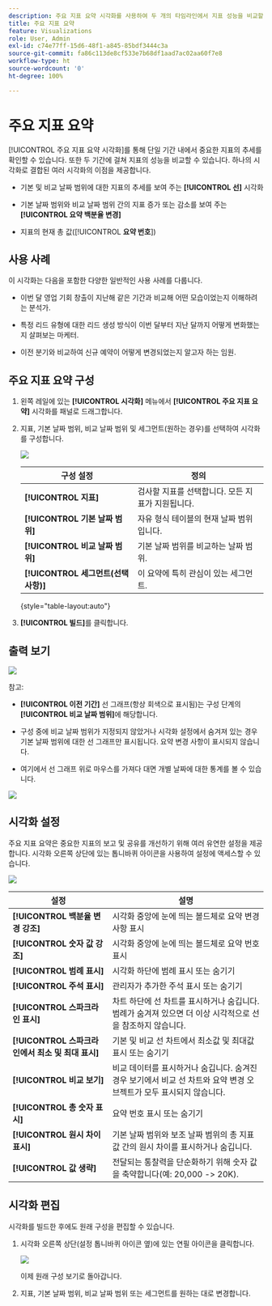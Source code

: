 ```yaml
---
description: 주요 지표 요약 시각화를 사용하여 두 개의 타임라인에서 지표 성능을 비교할 수 있습니다.
title: 주요 지표 요약
feature: Visualizations
role: User, Admin
exl-id: c74e77ff-15d6-48f1-a845-85bdf3444c3a
source-git-commit: fa86c113de8cf533e7b68df1aad7ac02aa60f7e8
workflow-type: ht
source-wordcount: '0'
ht-degree: 100%

---
```


# 주요 지표 요약

[!UICONTROL 주요 지표 요약 시각화]를 통해 단일 기간 내에서 중요한 지표의 추세를 확인할 수 있습니다. 또한 두 기간에 걸쳐 지표의 성능을 비교할 수 있습니다. 하나의 시각화로 결합된 여러 시각화의 이점을 제공합니다.

* 기본 및 비교 날짜 범위에 대한 지표의 추세를 보여 주는 **[!UICONTROL 선]** 시각화

* 기본 날짜 범위와 비교 날짜 범위 간의 지표 증가 또는 감소를 보여 주는 **[!UICONTROL 요약 백분율 변경]**

* 지표의 현재 총 값([!UICONTROL **요약 번호**])

## 사용 사례

이 시각화는 다음을 포함한 다양한 일반적인 사용 사례를 다룹니다.

* 이번 달 영업 기회 창출이 지난해 같은 기간과 비교해 어떤 모습이었는지 이해하려는 분석가.

* 특정 리드 유형에 대한 리드 생성 방식이 이번 달부터 지난 달까지 어떻게 변화했는지 살펴보는 마케터.

* 이전 분기와 비교하여 신규 예약이 어떻게 변경되었는지 알고자 하는 임원.

## 주요 지표 요약 구성

1. 왼쪽 레일에 있는 **[!UICONTROL 시각화]** 메뉴에서 **[!UICONTROL 주요 지표 요약]** 시각화를 패널로 드래그합니다.

1. 지표, 기본 날짜 범위, 비교 날짜 범위 및 세그먼트(원하는 경우)를 선택하여 시각화를 구성합니다.

   ![](assets/key-metric-config.png)

   | 구성 설정 | 정의 |
   | --- | --- |
   | **[!UICONTROL 지표]** | 검사할 지표를 선택합니다. 모든 지표가 지원됩니다. |
   | **[!UICONTROL 기본 날짜 범위]** | 자유 형식 테이블의 현재 날짜 범위입니다. |
   | **[!UICONTROL 비교 날짜 범위]** | 기본 날짜 범위를 비교하는 날짜 범위. |
   | **[!UICONTROL 세그먼트(선택 사항)]** | 이 요약에 특히 관심이 있는 세그먼트. |

   {style=&quot;table-layout:auto&quot;}

1. **[!UICONTROL 빌드]**&#x200B;를 클릭합니다.

## 출력 보기

![](assets/key-metric-output.png)

참고:

* **[!UICONTROL 이전 기간]** 선 그래프(항상 회색으로 표시됨)는 구성 단계의 **[!UICONTROL 비교 날짜 범위]**&#x200B;에 해당합니다.

* 구성 중에 비교 날짜 범위가 지정되지 않았거나 시각화 설정에서 숨겨져 있는 경우 기본 날짜 범위에 대한 선 그래프만 표시됩니다. 요약 변경 사항이 표시되지 않습니다.

* 여기에서 선 그래프 위로 마우스를 가져다 대면 개별 날짜에 대한 통계를 볼 수 있습니다.

![](assets/key-metric-output2.png)

## 시각화 설정

주요 지표 요약은 중요한 지표의 보고 및 공유를 개선하기 위해 여러 유연한 설정을 제공합니다. 시각화 오른쪽 상단에 있는 톱니바퀴 아이콘을 사용하여 설정에 액세스할 수 있습니다.

![](assets/key-metric-settings.png)

| 설정 | 설명 |
| --- | --- |
| **[!UICONTROL 백분율 변경 강조]** | 시각화 중앙에 눈에 띄는 볼드체로 요약 변경 사항 표시 |
| **[!UICONTROL 숫자 값 강조]** | 시각화 중앙에 눈에 띄는 볼드체로 요약 번호 표시 |
| **[!UICONTROL 범례 표시]** | 시각화 하단에 범례 표시 또는 숨기기 |
| **[!UICONTROL 주석 표시]** | 관리자가 추가한 주석 표시 또는 숨기기 |
| **[!UICONTROL 스파크라인 표시]** | 차트 하단에 선 차트를 표시하거나 숨깁니다. 범례가 숨겨져 있으면 더 이상 시각적으로 선을 참조하지 않습니다. |
| **[!UICONTROL 스파크라인에서 최소 및 최대 표시]** | 기본 및 비교 선 차트에서 최소값 및 최대값 표시 또는 숨기기 |
| **[!UICONTROL 비교 보기]** | 비교 데이터를 표시하거나 숨깁니다. 숨겨진 경우 보기에서 비교 선 차트와 요약 변경 오브젝트가 모두 표시되지 않습니다. |
| **[!UICONTROL 총 숫자 표시]** | 요약 번호 표시 또는 숨기기 |
| **[!UICONTROL 원시 차이 표시]** | 기본 날짜 범위와 보조 날짜 범위의 총 지표 값 간의 원시 차이를 표시하거나 숨깁니다. |
| **[!UICONTROL 값 생략]** | 전달되는 통찰력을 단순화하기 위해 숫자 값을 축약합니다(예: 20,000 -> 20K). |

## 시각화 편집

시각화를 빌드한 후에도 원래 구성을 편집할 수 있습니다.

1. 시각화 오른쪽 상단(설정 톱니바퀴 아이콘 옆)에 있는 연필 아이콘을 클릭합니다.

   ![](assets/edit-icon.png)

   이제 원래 구성 보기로 돌아갑니다.

1. 지표, 기본 날짜 범위, 비교 날짜 범위 또는 세그먼트를 원하는 대로 변경합니다.
